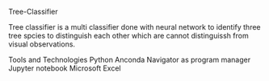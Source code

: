Tree-Classifier

Tree classifier is a multi classifier done with neural network to identify three tree spcies to distinguish each other which are cannot distinguissh from visual observations.


Tools and Technologies
Python
Anconda Navigator as program manager
Jupyter notebook
Microsoft Excel
